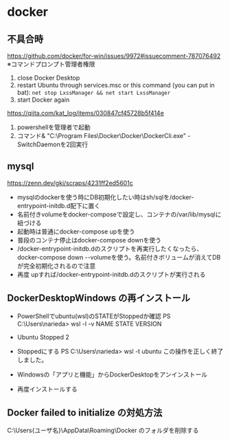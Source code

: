 # docker

## 不具合時
https://github.com/docker/for-win/issues/9972#issuecomment-787076492
※コマンドプロンプト管理者権限
1. close Docker Desktop
2. restart Ubuntu through services.msc or this command (you can put in bat):
`net stop LxssManager && net start LxssManager`
3. start Docker again

https://qiita.com/kat_log/items/030847cf45728b5f414e
1. powershellを管理者で起動
2. コマンド& "C:\Program Files\Docker\Docker\DockerCli.exe" -SwitchDaemonを2回実行

## mysql
https://zenn.dev/gki/scraps/4231ff2ed5601c
- mysqlのdockerを使う時にDB初期化したい時はsh/sqlを/docker-entrypoint-initdb.d配下に置く
- 名前付きvolumeをdocker-composeで設定し、コンテナの/var/lib/mysqlに紐づける
- 起動時は普通にdocker-compose upを使う
- 普段のコンテナ停止はdocker-compose downを使う
- /docker-entrypoint-initdb.dのスクリプトを再実行したくなったら、docker-compose down --volumeを使う。名前付きボリュームが消えてDBが完全初期化されるので注意
- 再度 upすれば/docker-entrypoint-initdb.dのスクリプトが実行される

## DockerDesktopWindows の再インストール
- PowerShellでubuntu(wsl)のSTATEがStoppedか確認
PS C:\Users\narieda> wsl -l -v
  NAME      STATE           VERSION
* Ubuntu    Stopped         2

- Stoppedにする
PS C:\Users\narieda> wsl -t ubuntu
この操作を正しく終了しました。

- Windowsの「アプリと機能」からDockerDesktopをアンインストール
- 再度インストールする

## Docker failed to initialize の対処方法
C:\Users\{ユーザ名}\AppData\Roaming\Docker のフォルダを削除する
